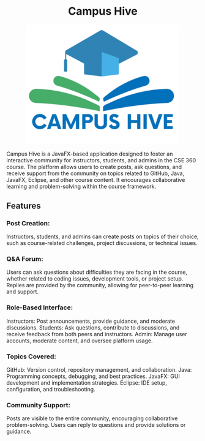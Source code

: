 <H1 align="center">
Campus Hive
</H1>
<p align="center">
 <img src="images/CampusHive_Logo.png" alt="CampusHive Logo" width="400"/>
</p>
Campus Hive is a JavaFX-based application designed to foster an interactive community for instructors, students, and admins in the CSE 360 course. The platform allows users to create posts, ask questions, and receive support from the community on topics related to GitHub, Java, JavaFX, Eclipse, and other course content. It encourages collaborative learning and problem-solving within the course framework.

## Features

### Post Creation:
Instructors, students, and admins can create posts on topics of their choice, such as course-related challenges, project discussions, or technical issues.

### Q&A Forum:
Users can ask questions about difficulties they are facing in the course, whether related to coding issues, development tools, or project setup.
Replies are provided by the community, allowing for peer-to-peer learning and support.

### Role-Based Interface:
Instructors: Post announcements, provide guidance, and moderate discussions.
Students: Ask questions, contribute to discussions, and receive feedback from both peers and instructors.
Admin: Manage user accounts, moderate content, and oversee platform usage.

### Topics Covered:
GitHub: Version control, repository management, and collaboration.
Java: Programming concepts, debugging, and best practices.
JavaFX: GUI development and implementation strategies.
Eclipse: IDE setup, configuration, and troubleshooting.

### Community Support:
Posts are visible to the entire community, encouraging collaborative problem-solving.
Users can reply to questions and provide solutions or guidance.


